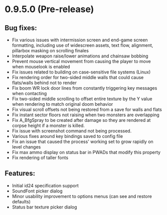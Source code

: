 # 0.9.5.0 (Pre-release)

## Bug fixes:
  - Fix various issues with intermission screen and end-game screen formatting, including use of widescreen assets, text flow, alignment, pillarbox masking on scrolling finales
  - Interpolate weapon raise/lower animations and chainsaw bobbing
  - Prevent mouse vertical movement from causing the player to move when mouselook is enabled
  - Fix issues related to building on case-sensitive file systems (Linux)
  - Fix rendering order for two-sided middle walls that could cause flats/walls behind not to render
  - Fix boom WR lock door lines from constantly triggering key messages when contacting
  - Fix two-sided middle scrolling to offset entire texture by the Y value when rendering to match original doom behavior
  - Fix visual scroll offsets not being restored from a save for walls and flats
  - Fix instant sector floors not raising when two monsters are overlapping
  - Fix A_BfgSpray to be created after damage so they are rendered at corpse height if a monster is killed.
  - Fix issue with screenshot command not being processed.
  - Various fixes around key bindings saved to config file
  - Fix an issue that caused the process' working set to grow rapidly on level changes
  - Fix max ammo display on status bar in PWADs that modify this property
  - Fix rendering of taller fonts

## Features:
  - Initial id24 specification support
  - SoundFont picker dialog
  - Minor usability improvement to options menus (can see and restore defaults)
  - Status bar texture picker dialog
  
